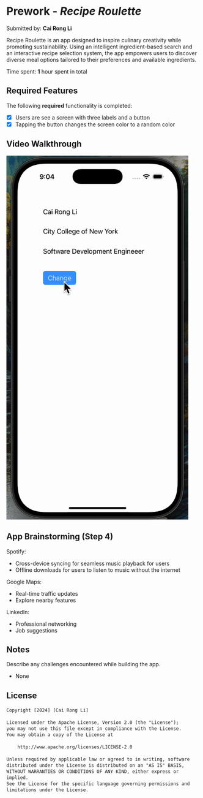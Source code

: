 # Prework - *Recipe Roulette*

Submitted by: **Cai Rong Li**

Recipe Roulette is an app designed to inspire culinary creativity while promoting sustainability. Using an intelligent ingredient-based search and an interactive recipe selection system, the app empowers users to discover diverse meal options tailored to their preferences and available ingredients.

Time spent: **1** hour spent in total

## Required Features

The following **required** functionality is completed:

- [x] Users are see a screen with three labels and a button
- [x] Tapping the button changes the screen color to a random color
 
## Video Walkthrough

<img src='walkthrough.gif' title='Video Walkthrough' width='' alt='Video Walkthrough' />

## App Brainstorming (Step 4)

Spotify:
- Cross-device syncing for seamless music playback for users
- Offline downloads for users to listen to music without the internet

Google Maps:
- Real-time traffic updates
- Explore nearby features

LinkedIn:
- Professional networking
- Job suggestions

## Notes

Describe any challenges encountered while building the app.

- None

## License

    Copyright [2024] [Cai Rong Li]

    Licensed under the Apache License, Version 2.0 (the "License");
    you may not use this file except in compliance with the License.
    You may obtain a copy of the License at

        http://www.apache.org/licenses/LICENSE-2.0

    Unless required by applicable law or agreed to in writing, software
    distributed under the License is distributed on an "AS IS" BASIS,
    WITHOUT WARRANTIES OR CONDITIONS OF ANY KIND, either express or implied.
    See the License for the specific language governing permissions and
    limitations under the License.
